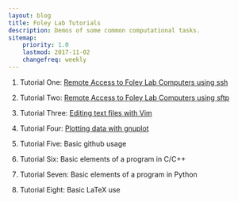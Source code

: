 ```yaml
---
layout: blog
title: Foley Lab Tutorials
description: Demos of some common computational tasks.
sitemap:
    priority: 1.0
    lastmod: 2017-11-02
    changefreq: weekly
---
```


1. Tutorial One: [Remote Access to Foley Lab Computers using ssh](https://youtu.be/DpgQe_j371E)

2. Tutorial Two: [Remote Access to Foley Lab Computers using sftp](https://youtu.be/z6j0V4qRDss)

3. Tutorial Three: [Editing text files with Vim](https://youtu.be/DH_RrBCfV6I)

4. Tutorial Four:  [Plotting data with gnuplot](https://youtu.be/zoBxA11S73g)

5. Tutorial Five:  Basic github usage

6. Tutorial Six: Basic elements of a program in C/C++

7. Tutorial Seven: Basic elements of a program in Python

8.  Tutorial Eight: Basic LaTeX use
